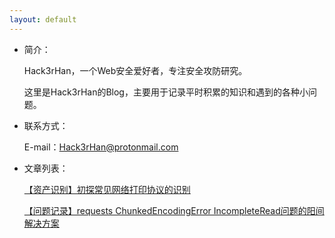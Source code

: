 ```yaml
---
layout: default 
---
```

* 简介：

  Hack3rHan，一个Web安全爱好者，专注安全攻防研究。

  这里是Hack3rHan的Blog，主要用于记录平时积累的知识和遇到的各种小问题。
  
  
* 联系方式：

  E-mail：Hack3rHan@protonmail.com
  
* 文章列表：

  [【资产识别】初探常见网络打印协议的识别 ](./docs/2021-4-14-print-protocol-recognition.md)

  [【问题记录】requests ChunkedEncodingError IncompleteRead问题的阳间解决方案 ](./docs/2020-12-23-requests-exceptions.md)
